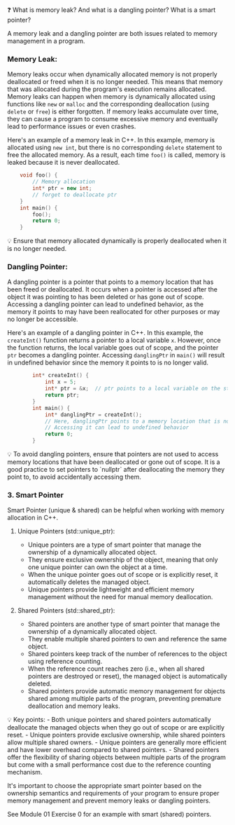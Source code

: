❓ What is memory leak? And what is a dangling pointer? What is a smart pointer?

A memory leak and a dangling pointer are both issues related to memory management in a program. 

### Memory Leak:
Memory leaks occur when dynamically allocated memory is not properly deallocated or freed when it is no longer needed. 
This means that memory that was allocated during the program's execution remains allocated.
Memory leaks can happen when memory is dynamically allocated using functions like `new` or `malloc` and the corresponding deallocation (using `delete` or `free`) is either forgotten. 
If memory leaks accumulate over time, they can cause a program to consume excessive memory and eventually lead to performance issues or even crashes.

Here's an example of a memory leak in C++. 
In this example, memory is allocated using `new int`, but there is no corresponding `delete` statement to free the allocated memory. 
As a result, each time `foo()` is called, memory is leaked because it is never deallocated.
```cpp
    void foo() {
        // Memory allocation
        int* ptr = new int;  
        // forget to deallocate ptr
    }
    int main() {
        foo();
        return 0;
    }
```
<aside> 💡 Ensure that memory allocated dynamically is properly deallocated when it is no longer needed. </aside>

### Dangling Pointer:
A dangling pointer is a pointer that points to a memory location that has been freed or deallocated. 
It occurs when a pointer is accessed after the object it was pointing to has been deleted or has gone out of scope.
Accessing a dangling pointer can lead to undefined behavior, as the memory it points to may have been reallocated for other purposes or may no longer be accessible.

Here's an example of a dangling pointer in C++. 
In this example, the `createInt()` function returns a pointer to a local variable `x`. 
However, once the function returns, the local variable goes out of scope, and the pointer `ptr` becomes a dangling pointer. 
Accessing `danglingPtr` in `main()` will result in undefined behavior since the memory it points to is no longer valid.
```cpp
        int* createInt() {
            int x = 5;
            int* ptr = &x;  // ptr points to a local variable on the stack
            return ptr;
        }
        int main() {
            int* danglingPtr = createInt();
            // Here, danglingPtr points to a memory location that is no longer valid
            // Accessing it can lead to undefined behavior
            return 0;
        }
```

<aside> 💡 To avoid dangling pointers, ensure that pointers are not used to access memory locations that have been deallocated or gone out of scope. It is a good practice to set pointers to `nullptr` after deallocating the memory they point to, to avoid accidentally accessing them. </aside>

### 3. Smart Pointer

Smart Pointer (unique & shared) can be helpful when working with memory allocation in C++.

1. Unique Pointers (std::unique_ptr):
   - Unique pointers are a type of smart pointer that manage the ownership of a dynamically allocated object.
   - They ensure exclusive ownership of the object, meaning that only one unique pointer can own the object at a time.
   - When the unique pointer goes out of scope or is explicitly reset, it automatically deletes the managed object.
   - Unique pointers provide lightweight and efficient memory management without the need for manual memory deallocation.

2. Shared Pointers (std::shared_ptr):
   - Shared pointers are another type of smart pointer that manage the ownership of a dynamically allocated object.
   - They enable multiple shared pointers to own and reference the same object.
   - Shared pointers keep track of the number of references to the object using reference counting.
   - When the reference count reaches zero (i.e., when all shared pointers are destroyed or reset), the managed object is automatically deleted.
   - Shared pointers provide automatic memory management for objects shared among multiple parts of the program, preventing premature deallocation and memory leaks.

<aside> 💡 
Key points:
- Both unique pointers and shared pointers automatically deallocate the managed objects when they go out of scope or are explicitly reset.
- Unique pointers provide exclusive ownership, while shared pointers allow multiple shared owners.
- Unique pointers are generally more efficient and have lower overhead compared to shared pointers.
- Shared pointers offer the flexibility of sharing objects between multiple parts of the program but come with a small performance cost due to the reference counting mechanism.</aside> 

It's important to choose the appropriate smart pointer based on the ownership semantics and requirements of your program to ensure proper memory management and prevent memory leaks or dangling pointers.

See Module 01 Exercise 0 for an example with smart (shared) pointers.
